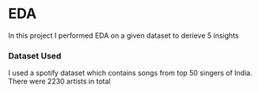 # EDA
In this project I performed EDA on a given dataset to derieve 5 insights
### Dataset Used
I used a spotify dataset which contains songs from top 50 singers of India. There were 2230 artists in total
